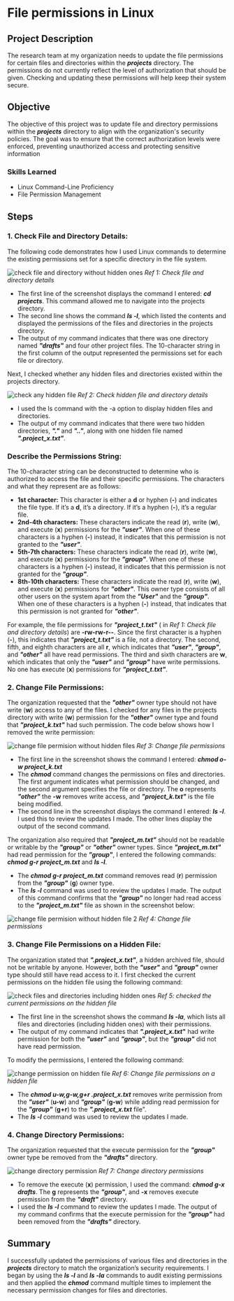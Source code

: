 # File permissions in Linux

## Project Description

The research team at my organization needs to update the file permissions for certain files and directories within the **_projects_** directory. The permissions do not currently reflect the level of authorization that should be given. Checking and updating these permissions will help keep their system secure.

## Objective

The objective of this project was to update file and directory permissions within the **_projects_** directory to align with the organization's security policies. The goal was to ensure that the correct authorization levels were enforced, preventing unauthorized access and protecting sensitive information

### Skills Learned

- Linux Command-Line Proficiency
- File Permission Management

## Steps
### 1. Check File and Directory Details:
The following code demonstrates how I used Linux commands to determine the existing permissions set for a specific directory in the file system.

![check file and directory without hidden ones](https://github.com/user-attachments/assets/7e5b6ab2-4664-4ef7-aec0-f1b14a0be712)
*Ref 1: Check file and directory details*

- The first line of the screenshot displays the command I entered: **_cd projects_**. This command allowed me to navigate into the projects directory.
- The second line shows the command **_ls -l_**, which listed the contents and displayed the permissions of the files and directories in the projects directory.
- The output of my command indicates that there was one directory named **_"drafts"_** and four other project files. The 10-character string in the first column of the output represented the permissions set for each file or directory.

Next, I checked whether any hidden files and directories existed within the projects directory.

![check any hidden file](https://github.com/user-attachments/assets/6a19b715-73ae-4128-88d7-eb54f4377bd8)
*Ref 2: Check hidden file and directory details*
- I used the ls command with the -a option to display hidden files and directories.
- The output of my command indicates that there were two hidden directories, **_"."_** and **_".."_**, along with one hidden file named **_".project_x.txt"_**.

### Describe the Permissions String:
The 10-character string can be deconstructed to determine who is authorized to access the file and their specific permissions. The characters and what they represent are as follows:
- **1st character:** This character is either a **d** or hyphen (**-**) and indicates the file type. If it’s a **d**, it’s a directory. If it’s a hyphen (**-**), it’s a regular file.
- **2nd-4th characters:** These characters indicate the read (**r**), write (**w**), and execute (**x**) permissions for the **_"user"_**. When one of these characters is a hyphen (**-**) instead, it indicates that this permission is not granted to the **_"user"_**.
- **5th-7th characters:** These characters indicate the read (**r**), write (**w**), and execute (**x**) permissions for the **_"group"_**. When one of these characters is a hyphen (**-**) instead, it indicates that this permission is not granted for the **_"group"_**.
- **8th-10th characters:** These characters indicate the read (**r**), write (**w**), and execute (**x**) permissions for **_"other"_**. This owner type consists of all other users on the system apart from the **_"User"_** and the **_"group"_**. When one of these characters is a hyphen (**-**) instead, that indicates that this permission is not granted for **_"other"_**.

For example, the file permissions for **_"project_t.txt"_** ( in *Ref 1: Check file and directory details*) are **-rw-rw-r--**. Since the first character is a hyphen (**-**), this indicates that **_"project_t.txt"_** is a file, not a directory. The second, fifth, and eighth characters are all **r**, which indicates that **_"user"_**, **_"group"_**, and **_"other"_** all have read permissions. The third and sixth characters are **w**, which indicates that only the **_"user"_** and **_"group"_** have write permissions. No one has execute (**x**) permissions for **_"project_t.txt"_**.

### 2. Change File Permissions:
The organization requested that the **_"other"_** owner type should not have write (**w**) access to any of the files. I checked for any files in the projects directory with write (**w**) permission for the **_"other"_** owner type and found that **_"project_k.txt"_** had such permission. The code below shows how I removed the write permission:

![change file permision without hidden files](https://github.com/user-attachments/assets/33928143-5fbc-4ed9-bc42-c38afcb039be)
*Ref 3: Change file permissions*

- The first line in the screenshot shows the command I entered: **_chmod o-w project_k.txt_**
- The **_chmod_** command changes the permissions on files and directories. The first argument indicates what permission should be changed, and the second argument specifies the file or directory. The **o** represents **_"other"_** the **-w** removes write access, and **_"project_k.txt"_** is the file being modified.
- The second line in the screenshot displays the command I entered: **_ls -l_**. I used this to review the updates I made. The other lines display the output of the second command.

The organization also required that **_"project_m.txt"_** should not be readable or writable by the **_"group"_** or **_"other"_** owner types. Since **_"project_m.txt"_** had read permission for the **_"group"_**, I entered the following commands: **_chmod g-r project_m.txt_** and **_ls -l_**.
- The **_chmod g-r project_m.txt_** command removes read (**r**) permission from the **_"group"_** (**g**) owner type.
- The **_ls -l_** command was used to review the updates I made. The output of this command confirms that the **_"group"_** no longer had read access to the **_"project_m.txt"_** file as shown in the screenshot below:

![change file permision without hidden file 2](https://github.com/user-attachments/assets/f0ae72aa-eb4f-4e1f-8a41-850de521900d)
*Ref 4: Change file permissions*
  
### 3. Change File Permissions on a Hidden File:
The organization stated that **_".project_x.txt"_**, a hidden archived file, should not be writable by anyone. However, both the **_"user"_** and **_"group"_** owner type should still have read access to it.
I first checked the current permissions on the hidden file using the following command:

![check files and directories including hidden ones](https://github.com/user-attachments/assets/11ce5f1e-b776-401a-8c41-a03eec793ee6)
*Ref 5: checked the current permissions on the hidden file*

- The first line in the screenshot shows the command **_ls -la_**, which lists all files and directories (including hidden ones) with their permissions.
- The output of my command indicates that **_".project_x.txt_"** had write permission for both the **_"user"_** and **_"group"_**, but the **_"group"_** did not have read permission.

To modify the permissions, I entered the following command:

![change permission on hidden file](https://github.com/user-attachments/assets/62e1c941-38c4-4d6b-87f6-39e9b117a83d)
*Ref 6: Change file permissions on a hidden file*

- The **_chmod u-w,g-w,g+r .project_x.txt_** removes write permission from the **_"user"_** (**u-w**) and **_"group"_** (**g-w**) while adding read permission for the **_"group"_** (**g+r**) to the **_".project_x.txt_** file".
- The **_ls -l_** command was used to review the updates I made.

### 4. Change Directory Permissions:
The organization requested that the execute permission for the **_"group"_** owner type be removed from the **_"drafts"_** directory.

![change directory permission](https://github.com/user-attachments/assets/0020e42d-7915-4033-a9be-4defd1a7f222)
*Ref 7: Change directory permissions*

- To remove the execute (**x**) permission, I used the command: **_chmod g-x drafts_**. The **g** represents the **_"group"_**, and **-x** removes execute permission from the **_"draft"_** directory.
- I used the **_ls -l_** command to review the updates I made. The output of my command confirms that the execute permission for the **_"group"_** had been removed from the **_"drafts"_** directory.


## Summary

I successfully updated the permissions of various files and directories in the **_projects_** directory to match the organization’s security requirements. I began by using the **_ls -l_** and **_ls -la_** commands to audit existing permissions and then applied the **_chmod_** command multiple times to implement the necessary permission changes for files and directories.

